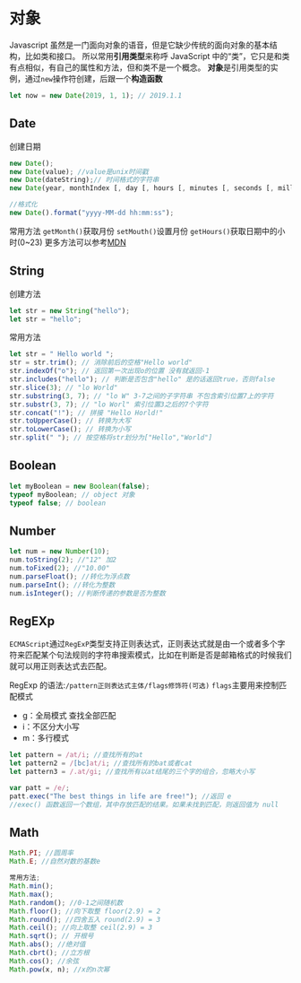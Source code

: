 # 对象

Javascript 虽然是一门面向对象的语音，但是它缺少传统的面向对象的基本结构，比如类和接口。
所以常用**引用类型**来称呼 JavaScript 中的“类”，它只是和类有点相似，有自己的属性和方法，但和类不是一个概念。
**对象**是引用类型的实例，通过`new`操作符创建，后跟一个**构造函数**

```js
let now = new Date(2019, 1, 1); // 2019.1.1
```

## Date

创建日期

```js
new Date();
new Date(value); //value是unix时间戳
new Date(dateString);// 时间格式的字符串
new Date(year, monthIndex [, day [, hours [, minutes [, seconds [, milliseconds]]]]]);

//格式化
new Date().format("yyyy-MM-dd hh:mm:ss");
```

常用方法
`getMonth()`获取月份
`setMouth()`设置月份
`getHours()`获取日期中的小时(0~23)
更多方法可以参考[MDN](https://developer.mozilla.org/zh-CN/docs/Web/JavaScript/Reference/Global_Objects/Date)

## String

创建方法

```js
let str = new String("hello");
let str = "hello";
```

常用方法

```js
let str = " Hello world ";
str = str.trim(); // 消除前后的空格"Hello world"
str.indexOf("o"); // 返回第一次出现o的位置 没有就返回-1
str.includes("hello"); // 判断是否包含"hello" 是的话返回true，否则false
str.slice(3); // "lo World"
str.substring(3, 7); // "lo W" 3-7之间的子字符串 不包含索引位置7上的字符
str.substr(3, 7); // "lo Worl" 索引位置3之后的7个字符
str.concat("!"); // 拼接 "Hello Horld!"
str.toUpperCase(); // 转换为大写
str.toLowerCase(); // 转换为小写
str.split(" "); // 按空格将str划分为["Hello","World"]
```

## Boolean

```js
let myBoolean = new Boolean(false);
typeof myBoolean; // object 对象
typeof false; // boolean
```

## Number

```js
let num = new Number(10);
num.toString(2); //"12" 加2
num.toFixed(2); //"10.00"
num.parseFloat(); //转化为浮点数
num.parseInt(); //转化为整数
num.isInteger(); //判断传递的参数是否为整数
```

## RegEXp

`ECMAScript`通过`RegExP`类型支持正则表达式，正则表达式就是由一个或者多个字符来匹配某个句法规则的字符串搜索模式，比如在判断是否是邮箱格式的时候我们就可以用正则表达式去匹配。

RegExp 的语法:`/pattern正则表达式主体/flags修饰符(可选)`
`flags`主要用来控制匹配模式

- g：全局模式 查找全部匹配
- i：不区分大小写
- m：多行模式

```js
let pattern = /at/i; //查找所有的at
let pattern2 = /[bc]at/i; //查找所有的bat或者cat
let pattern3 = /.at/gi; //查找所有以at结尾的三个字的组合，忽略大小写

var patt = /e/;
patt.exec("The best things in life are free!"); //返回 e
//exec() 函数返回一个数组，其中存放匹配的结果。如果未找到匹配，则返回值为 null
```

## Math

```js
Math.PI; //圆周率
Math.E; //自然对数的基数e

常用方法;
Math.min();
Math.max();
Math.random(); //0-1之间随机数
Math.floor(); //向下取整 floor(2.9) = 2
Math.round(); //四舍五入 round(2.9) = 3
Math.ceil(); //向上取整 ceil(2.9) = 3
Math.sqrt(); // 开根号
Math.abs(); //绝对值
Math.cbrt(); //立方根
Math.cos(); //余弦
Math.pow(x, n); //x的n次幂
```
